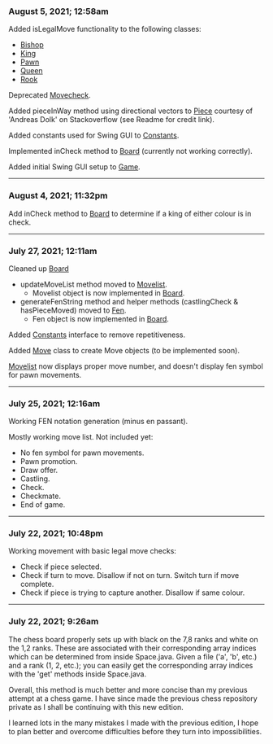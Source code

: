 ### August 5, 2021; 12:58am 
Added isLegalMove functionality to the following classes:
- [Bishop](https://github.com/karldamus/JavaChess/blob/main/src/pieces/Bishop.java)
- [King](https://github.com/karldamus/JavaChess/blob/main/src/pieces/King.java)
- [Pawn](https://github.com/karldamus/JavaChess/blob/main/src/pieces/Pawn.java)
- [Queen](https://github.com/karldamus/JavaChess/blob/main/src/pieces/Queen.java)
- [Rook](https://github.com/karldamus/JavaChess/blob/main/src/pieces/Rook.java)

Deprecated [Movecheck](https://github.com/karldamus/JavaChess/blob/main/src/pieces/Movecheck.java).

Added pieceInWay method using directional vectors to [Piece](https://github.com/karldamus/JavaChess/blob/main/src/pieces/Piece.java) courtesy of 'Andreas Dolk' on Stackoverflow (see Readme for credit link).

Added constants used for Swing GUI to [Constants](https://github.com/karldamus/JavaChess/blob/main/src/game/Constants.java).

Implemented inCheck method to [Board](https://github.com/karldamus/JavaChess/blob/main/src/game/Board.java) (currently not working correctly).

Added initial Swing GUI setup to [Game](https://github.com/karldamus/JavaChess/blob/main/src/Game.java).

- - -

### August 4, 2021; 11:32pm
Add inCheck method to [Board](https://github.com/karldamus/JavaChess/blob/main/src/game/Board.java) to determine if a king of either colour is in check.

- - -

### July 27, 2021; 12:11am
Cleaned up [Board](https://github.com/karldamus/JavaChess/blob/main/src/game/Board.java)
- updateMoveList method moved to [Movelist](https://github.com/karldamus/JavaChess/blob/main/src/game/Movelist.java).
  - Movelist object is now implemented in [Board](https://github.com/karldamus/JavaChess/blob/main/src/game/Board.java).
- generateFenString method and helper methods (castlingCheck & hasPieceMoved) moved to [Fen](https://github.com/karldamus/JavaChess/blob/main/src/game/Fen.java).
  - Fen object is now implemented in [Board](https://github.com/karldamus/JavaChess/blob/main/src/game/Board.java).

Added [Constants](https://github.com/karldamus/JavaChess/blob/main/src/game/Constants.java) interface to remove repetitiveness.

Added [Move](https://github.com/karldamus/JavaChess/blob/main/src/game/Move.java) class to create Move objects (to be implemented soon).

[Movelist](https://github.com/karldamus/JavaChess/blob/main/src/game/Movelist.java) now displays proper move number, and doesn't display fen symbol for pawn movements.

- - -

### July 25, 2021; 12:16am
Working FEN notation generation (minus en passant).

Mostly working move list. Not included yet:
- No fen symbol for pawn movements.
- Pawn promotion.
- Draw offer.
- Castling.
- Check.
- Checkmate.
- End of game.

- - -

### July 22, 2021; 10:48pm
Working movement with basic legal move checks:
- Check if piece selected.
- Check if turn to move. Disallow if not on turn. Switch turn if move complete.
- Check if piece is trying to capture another. Disallow if same colour.

- - -

### July 22, 2021; 9:26am
 
The chess board properly sets up with black on the 7,8 ranks and white on the 1,2 ranks. These are associated with their corresponding array indices which can be determined from inside Space.java. Given a file ('a', 'b', etc.) and a rank (1, 2, etc.); you can easily get the corresponding array indices with the 'get' methods inside Space.java. 

Overall, this method is much better and more concise than my previous attempt at a chess game. I have since made the previous chess repository private as I shall be continuing with this new edition.

I learned lots in the many mistakes I made with the previous edition, I hope to plan better and overcome difficulties before they turn into impossibilities.
